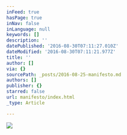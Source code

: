 ```yaml
---
inFeed: true
hasPage: true
inNav: false
inLanguage: null
keywords: []
description: ''
datePublished: '2016-08-30T07:11:27.010Z'
dateModified: '2016-08-30T07:11:21.977Z'
title: ''
author: []
via: {}
sourcePath: _posts/2016-08-25-manifesto.md
authors: []
publisher: {}
starred: false
url: manifesto/index.html
_type: Article

---
```

![](https://the-grid-user-content.s3-us-west-2.amazonaws.com/07d9bc5a-c804-4ced-8c2d-d8e45c258041.png)